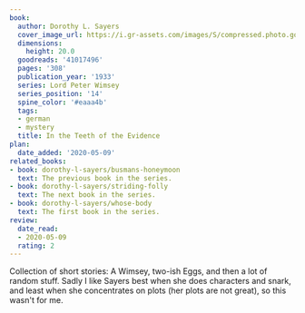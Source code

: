 ```yaml
---
book:
  author: Dorothy L. Sayers
  cover_image_url: https://i.gr-assets.com/images/S/compressed.photo.goodreads.com/books/1533082998l/41017496._SX98_.jpg
  dimensions:
    height: 20.0
  goodreads: '41017496'
  pages: '308'
  publication_year: '1933'
  series: Lord Peter Wimsey
  series_position: '14'
  spine_color: '#eaaa4b'
  tags:
  - german
  - mystery
  title: In the Teeth of the Evidence
plan:
  date_added: '2020-05-09'
related_books:
- book: dorothy-l-sayers/busmans-honeymoon
  text: The previous book in the series.
- book: dorothy-l-sayers/striding-folly
  text: The next book in the series.
- book: dorothy-l-sayers/whose-body
  text: The first book in the series.
review:
  date_read:
  - 2020-05-09
  rating: 2
---
```


Collection of short stories: A Wimsey, two-ish Eggs, and then a lot of random stuff. Sadly I like Sayers best when she
does characters and snark, and least when she concentrates on plots (her plots are not great), so this wasn't for me.
